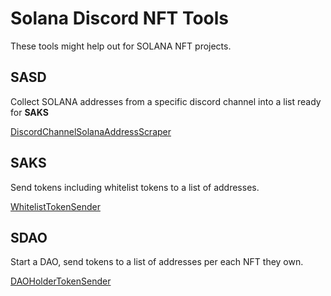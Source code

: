 # Solana Discord NFT Tools

These tools might help out for SOLANA NFT projects.

## SASD
Collect SOLANA addresses from a specific discord channel into a list ready for __SAKS__

[DiscordChannelSolanaAddressScraper](https://github.com/Dean-Overton/solana-discord-nft-tools/tree/main/DiscordChannelSolanaAddressScraper)

## SAKS
Send tokens including whitelist tokens to a list of addresses.

[WhitelistTokenSender](https://github.com/Dean-Overton/solana-discord-nft-tools/tree/main/WhitelistTokenSender)

## SDAO
Start a DAO, send tokens to a list of addresses per each NFT they own.

[DAOHolderTokenSender](https://github.com/Dean-Overton/solana-discord-nft-tools/tree/main/DAOHolderTokenSender)
